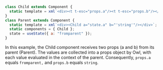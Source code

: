 ```Javascript
class Child extends Component {  
  static template = xml`<div><t t-esc="props.a"/><t t-esc="props.b"/></div>`;  
}  
class Parent extends Component {  
  static template = xml`<div><Child a="state.a" b="'string'"/></div>`;  
  static components = { Child };  
  state = useState({ a: "fromparent" });  
}
```

In this example, the Child component receives two props (a and b) from its parent (Parent). 
The values are collected into a props object by Owl, with each value evaluated in the context of the parent. 
Consequently, `props.a` equals `fromparent,` and `props.b` equals `string`.